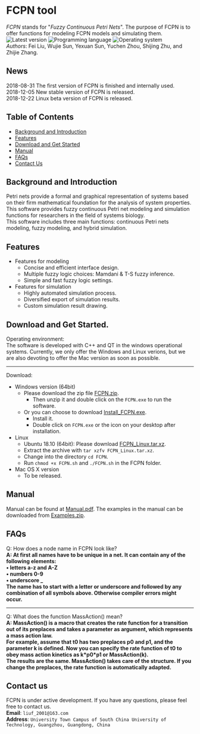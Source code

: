 # FCPN tool
*FCPN* stands for "*Fuzzy Continuous Petri Nets*". The purpose of FCPN is to offer functions for modeling FCPN models and simulating them.
<br>
![Latest version](https://img.shields.io/badge/Latest%20version-1.0.1-blue.svg)
![Programming language](https://img.shields.io/badge/Programming%20language-C++-red.svg)
![Operating system](https://img.shields.io/badge/Operating%20system-Windows_Linux-yellow.svg)
<br>
*Authors*: Fei Liu, Wujie Sun, Yexuan Sun, Yuchen Zhou, Shijing Zhu, and Zhijie Zhang.
## News
2018-08-31 The first version of FCPN is finished and internally used.<br>
2018-12-05 New stable version of FCPN is released.<br>
2018-12-22 Linux beta version of FCPN is released.
## Table of Contents
- [Background and Introduction](#background-and-introduction)
- [Features](#features)
- [Download and Get Started](#download-and-get-started)
- [Manual](#manual)
- [FAQs](#faqs)
- [Contact Us](#contact-us)
## Background and Introduction
Petri nets provide a formal and graphical representation of systems based on their
firm mathematical foundation for the analysis of system properties. This software
provides fuzzy continuous Petri net modeling and simulation functions
for researchers in the field of systems biology.
<br>
This software includes three main functions: continuous Petri nets modeling, fuzzy modeling, and hybrid simulation. 
## Features
* Features for modeling
  * Concise and efficient interface design.
  * Multiple fuzzy logic choices: Mamdani & T-S fuzzy inference.
  * Simple and fast fuzzy logic settings.
* Features for simulation
  * Highly automated simulation process.
  * Diversified export of simulation results.
  * Custom simulation result drawing.
## Download and Get Started.
Operating environment:
<br>
The software is developed with C++ and QT in the windows operational systems. Currently, we only offer the Windows and Linux verions, but we are also devoting to offer the Mac version as soon as possible.
<br>
**************************
Download:
* Windows version (64bit)
  * Please download the zip file [FCPN.zip](https://github.com/liufei2016/fcpn/raw/master/FCPN.zip). 
    * Then unzip it and double click on the `FCPN.exe` to run the software.
  * Or you can choose to download [Install_FCPN.exe](https://github.com/liufei2016/fcpn/raw/master/Install_FCPN.exe).
    * Install it. 
    * Double click on `FCPN.exe` or the icon on your desktop after installation.
* Linux
  * Ubuntu 18.10 (64bit): Please download [FCPN_Linux.tar.xz](https://github.com/liufei2016/fcpn/raw/master/FCPN_Linux.tar.xz).
  * Extract the archive with `tar xzfv FCPN_Linux.tar.xz`.
  * Change into the directory `cd FCPN`.
  * Run `chmod +x FCPN.sh` and `./FCPN.sh` in the FCPN folder.
* Mac OS X version
  * To be released.
## Manual
Manual can be found at [Manual.pdf](https://github.com/liufei2016/fcpn/raw/master/Manual.pdf). The examples in the manual can be downloaded from [Examples.zip](https://github.com/liufei2016/fcpn/raw/master/Examples/Examples.zip).
## FAQs
Q: How does a node name in FCPN look like?
<br>
**A: At first all names have to be unique in a net. It can contain any of the following elements:
<br>
• letters a-z and A-Z
<br>
• numbers 0-9
<br>
• underscore _
<br>
The name has to start with a letter or underscore and followed by any combination of all symbols above. Otherwise compiler errors might occur.**
<br>
**************************
Q: What does the function MassAction() mean?
<br>
**A: MassAction() is a macro that creates the rate function for a transition out of its preplaces and takes a parameter as argument, which represents a mass action law.
<br>
For example, assume that t0 has two preplaces p0 and p1, and the parameter k is defined. Now you can specify the rate function of t0 to obey mass action kinetics as k\*p0\*p1 or MassAction(k).
<br>
The results are the same. MassAction() takes care of the structure. If you change the preplaces, the rate function is automatically adapted.**

## Contact us
FCPN is under active development. If you have any questions, please feel free to contact us.
<br>
**Email**: `liuf_2001@163.com`
<br>
**Address**: `University Town Campus of South China University of Technology, Guangzhou, Guangdong, China`
